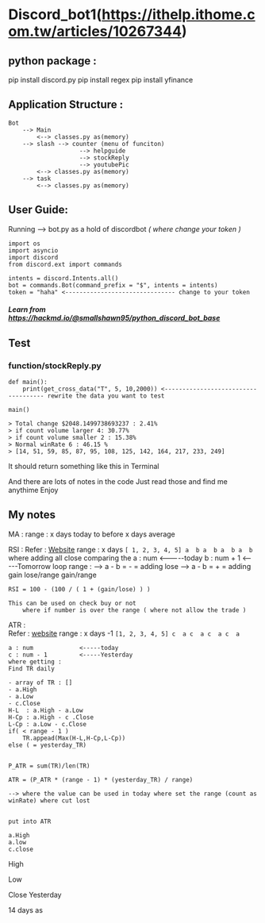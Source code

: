 # Discord_bot1(https://ithelp.ithome.com.tw/articles/10267344)

## python package :
pip install discord.py
pip install regex
pip install yfinance

## Application Structure :
```
Bot 
    --> Main 
        <--> classes.py as(memory)
    --> slash --> counter (menu of funciton) 
                    --> helpguide
                    --> stockReply
                    --> youtubePic
        <--> classes.py as(memory)
    --> task
        <--> classes.py as(memory)
```

## User Guide:
Running --> bot.py as a hold of discordbot *( where change your token )*
```
import os
import asyncio
import discord
from discord.ext import commands

intents = discord.Intents.all()
bot = commands.Bot(command_prefix = "$", intents = intents)
token = "haha" <------------------------------- change to your token

```
##### Learn from https://hackmd.io/@smallshawn95/python_discord_bot_base 


## Test
### function/stockReply.py
```
def main():
    print(get_cross_data("T", 5, 10,2000)) <------------------------------------ rewrite the data you want to test

main()
```
```
> Total change $2048.1499738693237 : 2.41%
> if count volume larger 4: 30.77%
> if count volume smaller 2 : 15.38%
> Normal winRate 6 : 46.15 %
> [14, 51, 59, 85, 87, 95, 108, 125, 142, 164, 217, 233, 249]
```
It should return something like this in Terminal 

And there are lots of notes in the code
Just read those and find me anythime 
Enjoy


## My notes
MA : 
    range : x days 
    today to before x days average


RSI : 
Refer : [Website](https://www.wallstreetmojo.com/relative-strength-index/)
    range : x days
        ```
            [ 1, 2, 3, 4, 5]
              a  b
                 a  b
                    a  b
                       a  b
        ```
    where adding all close comparing the 
    a : num             <-----today
    b : num + 1         <-----Tomorrow
    loop range :
        --> a - b = - = adding lose
        --> a - b = + = adding gain
    lose/range
    gain/range

    RSI = 100 - (100 / ( 1 + (gain/lose) ) ) 

    This can be used on check buy or not 
        where if number is over the range ( where not allow the trade )
        
ATR :              
Refer : [website](https://www.investopedia.com/terms/a/atr.asp)
    range : x days -1 
        ```
            [1, 2, 3, 4, 5]
             c  a
                c  a
                   c  a
                      c  a
        ```
    
    a : num             <-----today
    c : num - 1         <-----Yesterday
    where getting :
    Find TR daily 
   
    - array of TR : []
    - a.High 
    - a.Low
    - c.Close
    H-L  : a.High - a.Low
    H-Cp : a.High - c .Close
    L-Cp : a.Low - c.Close
    if( < range - 1 )
        TR.appead(Max(H-L,H-Cp,L-Cp))
    else ( = yesterday_TR)


    P_ATR = sum(TR)/len(TR)

    ATR = (P_ATR * (range - 1) * (yesterday_TR) / range) 

    --> where the value can be used in today where set the range (count as winRate) where cut lost 


    put into ATR

    a.High 
    a.low
    c.close
    



High 

Low

Close Yesterday

14 days as 